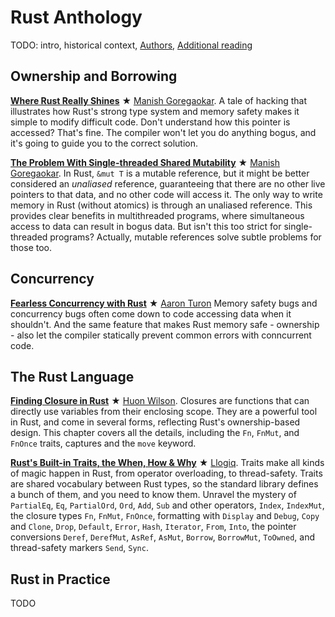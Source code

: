 # Rust Anthology

TODO: intro, historical context,
      [Authors](authors.html),
      [Additional reading](additional-reading.html)

## Ownership and Borrowing

[__Where Rust Really Shines__] ★ [Manish Goregaokar].
A tale of hacking that illustrates how Rust's strong type system and
memory safety makes it simple to modify difficult code. Don't
understand how this pointer is accessed? That's fine. The compiler
won't let you do anything bogus, and it's going to guide you to the
correct solution.

[__Where Rust Really Shines__]: where-rust-really-shines.html

[__The Problem With Single-threaded Shared Mutability__] ★ [Manish Goregaokar].
In Rust, `&mut T` is a mutable reference, but it might be better
considered an _unaliased_ reference, guaranteeing that there are no
other live pointers to that data, and no other code will access
it. The only way to write memory in Rust (without atomics) is through
an unaliased reference. This provides clear benefits in multithreaded
programs, where simultaneous access to data can result in bogus
data. But isn't this too strict for single-threaded programs? Actually,
mutable references solve subtle problems for those too.

[__The Problem With Single-threaded Shared Mutability__]: the-problem-with-shared-mutability.html

## Concurrency

[__Fearless Concurrency with Rust__] ★ [Aaron Turon]
Memory safety bugs and concurrency bugs often come down to code
accessing data when it shouldn't. And the same feature that makes Rust
memory safe - ownership - also let the compiler statically prevent
common errors with conncurrent code.

[__Fearless Concurrency with Rust__]: fearless-concurrency.html


## The Rust Language

[__Finding Closure in Rust__] ★ [Huon Wilson].
Closures are functions that can directly use variables from their
enclosing scope. They are a powerful tool in Rust, and come in several
forms, reflecting Rust's ownership-based design. This chapter covers
all the details, including the `Fn`, `FnMut`, and `FnOnce` traits,
captures and the `move` keyword.

[__Finding Closure in Rust__]: finding-closure-in-rust.html

[__Rust's Built-in Traits, the When, How & Why__] ★ [Llogiq].
Traits make all kinds of magic happen in Rust, from operator
overloading, to thread-safety. Traits are shared vocabulary between
Rust types, so the standard library defines a bunch of them, and you
need to know them. Unravel the mystery of `PartialEq`, `Eq`,
`PartialOrd`, `Ord`, `Add`, `Sub` and other operators, `Index`,
`IndexMut`, the closure types `Fn`, `FnMut`, `FnOnce`, formatting with
`Display` and `Debug`, `Copy` and `Clone`, `Drop`, `Default`, `Error`,
`Hash`, `Iterator`, `From`, `Into`, the pointer conversions `Deref`,
`DerefMut`, `AsRef`, `AsMut`, `Borrow`, `BorrowMut`, `ToOwned`,
and thread-safety markers `Send`, `Sync`.

[__Rust's Built-in Traits, the When, How & Why__]: rusts-built-in-traits.html

## Rust in Practice

TODO


[Aaron Turon]: authors.html#Aaron%20Turon
[Alexis Beingessner]: authors.html#Alexis%20Beingessner
[Andrew Hobden]: authors.html#Andrew%20Hobden
[Felix S. Klock II]: authors.html#Felix%20S.%20Klock%20II
[Herman J. Radtke III]: authors.html#Herman%20J.%20Radtke%20III
[Huon Wilson]: authors.html#Huon%20Wilson
[Llogiq]: authors.html#Llogiq
[Manish Goregaokar]: authors.html#Manish%20aGoregaokar
